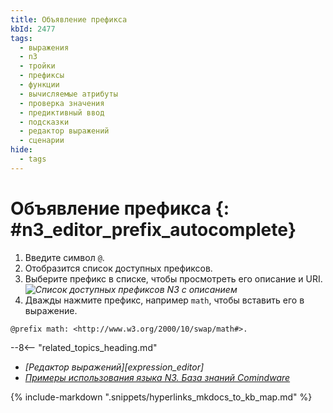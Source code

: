 ```yaml
---
title: Объявление префикса
kbId: 2477
tags:
  - выражения
  - n3
  - тройки
  - префиксы
  - функции
  - вычисляемые атрибуты
  - проверка значения
  - предиктивный ввод
  - подсказки
  - редактор выражений
  - сценарии
hide:
  - tags
---
```


# Объявление префикса {: #n3_editor_prefix_autocomplete}

1. Введите символ `@`.
2. Отобразится список доступных префиксов.
3. Выберите префикс в списке, чтобы просмотреть его описание и URI.
*![Список доступных префиксов N3 с описанием](n3_editor_prefix_autocomplete.png)*
4. Дважды нажмите префикс, например `math`, чтобы вставить его в выражение.

```turtle title="Пример: префикс math для математических функций"
@prefix math: <http://www.w3.org/2000/10/swap/math#>.
```

<div class="relatedTopics" markdown="block">

--8<-- "related_topics_heading.md"

- _[Редактор выражений][expression_editor]_
- _[Примеры использования языка N3. База знаний Comindware]([n3_use_examples])_

</div>

{% include-markdown ".snippets/hyperlinks_mkdocs_to_kb_map.md" %}

